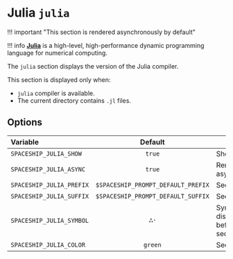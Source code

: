 # Julia `julia`

!!! important "This section is rendered asynchronously by default"

!!! info
    [**Julia**](https://julialang.org) is a high-level, high-performance dynamic programming language for numerical computing.

The `julia` section displays the version of the Julia compiler.

This section is displayed only when:

* `julia` compiler is available.
* The current directory contains `.jl` files.

## Options

| Variable                 |              Default               | Meaning                             |
| :----------------------- | :--------------------------------: | ----------------------------------- |
| `SPACESHIP_JULIA_SHOW`   |               `true`               | Show section                        |
| `SPACESHIP_JULIA_ASYNC`  |               `true`               | Render section asynchronously       |
| `SPACESHIP_JULIA_PREFIX` | `$SPACESHIP_PROMPT_DEFAULT_PREFIX` | Section's prefix                    |
| `SPACESHIP_JULIA_SUFFIX` | `$SPACESHIP_PROMPT_DEFAULT_SUFFIX` | Section's suffix                    |
| `SPACESHIP_JULIA_SYMBOL` |                `ஃ·`                | Symbol displayed before the section |
| `SPACESHIP_JULIA_COLOR`  |              `green`               | Section's color                     |
